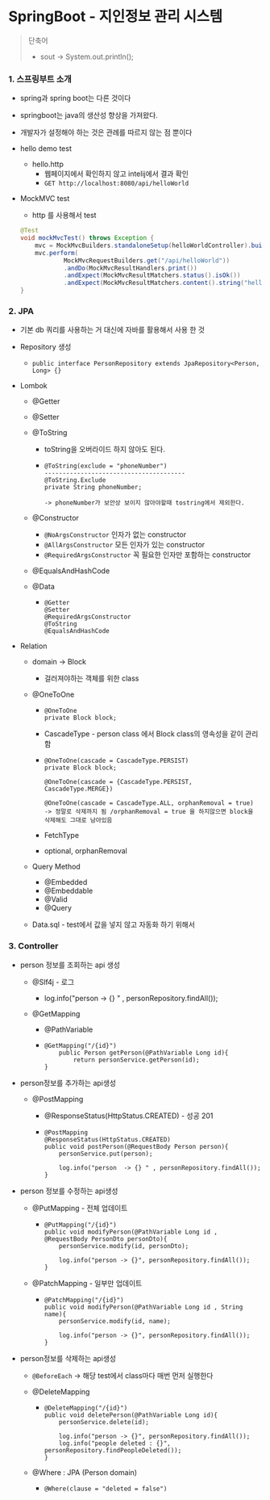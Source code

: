 # SpringBoot -  지인정보 관리 시스템 

> 단축어
>
> - sout -> System.out.println();

### 1. 스프링부트 소개

- spring과 spring boot는 다른 것이다

- springboot는 java의 생산성 향상을 가져왔다.

- 개발자가 설정해야 하는 것은 관례를 따르지 않는 점 뿐이다

  

- hello demo test

  - hello.http 
    - 웹페이지에서 확인하지 않고 intelij에서 결과 확인
    - `GET http://localhost:8080/api/helloWorld`

- MockMVC test

  - http 를 사용해서 test

  ```java
  @Test
  void mockMvcTest() throws Exception {
      mvc = MockMvcBuilders.standaloneSetup(helloWorldController).build();
      mvc.perform(
              MockMvcRequestBuilders.get("/api/helloWorld"))
              .andDo(MockMvcResultHandlers.print())
              .andExpect(MockMvcResultMatchers.status().isOk())
              .andExpect(MockMvcResultMatchers.content().string("helloWorld"));
  }
  ```

### 2. JPA

- 기본 db 쿼리를 사용하는 거 대신에 자바를 활용해서 사용 한 것

- Repository 생성

  - `public interface PersonRepository extends JpaRepository<Person, Long> {}`

- Lombok

  - @Getter

  - @Setter

  - @ToString

    - toString을 오버라이드 하지 않아도 된다.

    - ```
      @ToString(exclude = "phoneNumber")
      ---------------------------------------
      @ToString.Exclude
      private String phoneNumber;
      
      -> phoneNumber가 보안상 보이지 않아야할때 tostring에서 제외한다.
      ```

  - @Constructor

    - `@NoArgsConstructor` 인자가 없는 constructor
    - `@AllArgsConstructor` 모든 인자가 있는  constructor
    - `@RequiredArgsConstructor` 꼭 필요한 인자만 포함하는 constructor

  - @EqualsAndHashCode

  - @Data

    - ```
      @Getter
      @Setter
      @RequiredArgsConstructor
      @ToString
      @EqualsAndHashCode
      ```

- Relation

  - domain -> Block 

    - 걸러져야하는 객체를 위한 class

  - @OneToOne

    - ```
      @OneToOne
      private Block block;
      ```

    - CascadeType - person class 에서 Block class의 영속성을 같이 관리 함 

    - ```
      @OneToOne(cascade = CascadeType.PERSIST)
      private Block block;
      
      @OneToOne(cascade = {CascadeType.PERSIST, CascadeType.MERGE})
      
      @OneToOne(cascade = CascadeType.ALL, orphanRemoval = true)
      -> 정말로 삭제까지 됨 /orphanRemoval = true 을 하지않으면 block을 삭제해도 그대로 남아있음 
      ```

    - FetchType

    - optional, orphanRemoval

  - Query Method

    - @Embedded 
    - @Embeddable
    - @Valid
    - @Query

  - Data.sql  - test에서 값을 넣지 않고 자동화 하기 위해서 

### 3. Controller

- person 정보를 조회하는 api 생성

  - @Slf4j - 로그 

    - log.info("person  -> {} " , personRepository.findAll());

  - @GetMapping

    - @PathVariable

    - ```
      @GetMapping("/{id}")
          public Person getPerson(@PathVariable Long id){
              return personService.getPerson(id);
      }
      ```

- person정보를 추가하는 api생성

  - @PostMapping

    - @ResponseStatus(HttpStatus.CREATED) - 성공 201

    - ```
      @PostMapping
      @ResponseStatus(HttpStatus.CREATED)
      public void postPerson(@RequestBody Person person){
          personService.put(person);
      
          log.info("person  -> {} " , personRepository.findAll());
      }
      ```

- person 정보를 수정하는 api생성

  - @PutMapping - 전체 업데이트

    - ```
      @PutMapping("/{id}")
      public void modifyPerson(@PathVariable Long id , @RequestBody PersonDto personDto){
          personService.modify(id, personDto);
      
          log.info("person -> {}", personRepository.findAll());
      }
      ```

  - @PatchMapping - 일부만 업데이트

    - ```
      @PatchMapping("/{id}")
      public void modifyPerson(@PathVariable Long id , String name){
          personService.modify(id, name);
      
          log.info("person -> {}", personRepository.findAll());
      }
      ```

- person정보를 삭제하는 api생성

  - `@BeforeEach` -> 해당 test에서 class마다 매번 먼저 실행한다

  - @DeleteMapping

    - ```
      @DeleteMapping("/{id}")
      public void deletePerson(@PathVariable Long id){
          personService.delete(id);
      
          log.info("person -> {}", personRepository.findAll());
          log.info("people deleted : {}", personRepository.findPeopleDeleted());
      }
      ```

  - @Where : JPA (Person domain)

    - ```
      @Where(clause = "deleted = false")
      ```

